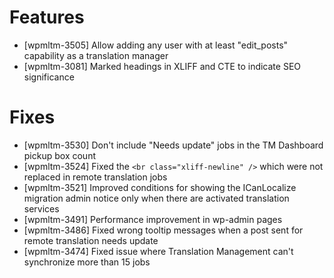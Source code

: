 # Features
* [wpmltm-3505] Allow adding any user with at least "edit_posts" capability as a translation manager
* [wpmltm-3081] Marked headings in XLIFF and CTE to indicate SEO significance

# Fixes
* [wpmltm-3530] Don't include "Needs update" jobs in the TM Dashboard pickup box count
* [wpmltm-3524] Fixed the `<br class="xliff-newline" />` which were not replaced in remote translation jobs
* [wpmltm-3521] Improved conditions for showing the ICanLocalize migration admin notice only when there are activated translation services
* [wpmltm-3491] Performance improvement in wp-admin pages
* [wpmltm-3486] Fixed wrong tooltip messages when a post sent for remote translation needs update
* [wpmltm-3474] Fixed issue where Translation Management can't synchronize more than 15 jobs